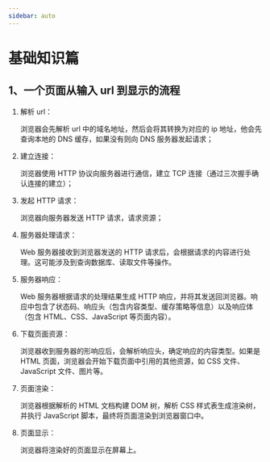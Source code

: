 ```yaml
---
sidebar: auto
---
```


# 基础知识篇

## 1、一个页面从输入 url 到显示的流程

1. 解析 url：

   浏览器会先解析 url 中的域名地址，然后会将其转换为对应的 ip 地址，他会先查询本地的 DNS 缓存，如果没有则向 DNS 服务器发起请求；

2. 建立连接：

   浏览器使用 HTTP 协议向服务器进行通信，建立 TCP 连接（通过三次握手确认连接的建立）；

3. 发起 HTTP 请求：

   浏览器向服务器发送 HTTP 请求，请求资源；

4. 服务器处理请求：

   Web 服务器接收到浏览器发送的 HTTP 请求后，会根据请求的内容进行处理。这可能涉及到查询数据库、读取文件等操作。

5. 服务器响应：

   Web 服务器根据请求的处理结果生成 HTTP 响应，并将其发送回浏览器。响应中包含了状态码、响应头（包含内容类型、缓存策略等信息）以及响应体（包含 HTML、CSS、JavaScript 等页面内容）。

6. 下载页面资源：

   浏览器收到服务器的形响应后，会解析响应头，确定响应的内容类型。如果是 HTML 页面，浏览器会开始下载页面中引用的其他资源，如 CSS 文件、JavaScript 文件、图片等。

7. 页面渲染：

   浏览器根据解析的 HTML 文档构建 DOM 树，解析 CSS 样式表生成渲染树，并执行 JavaScript 脚本，最终将页面渲染到浏览器窗口中。

8. 页面显示：

   浏览器将渲染好的页面显示在屏幕上。
